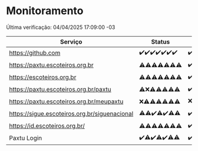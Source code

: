 # Monitoramento

Última verificação: 04/04/2025 17:09:00 -03

|Serviço|Status|Últimas 24h|
|---|---|---|
|https://github.com|<span title="2025-03-28: OK=23">✔️</span><span title="2025-03-29: OK=23">✔️</span><span title="2025-03-30: OK=23">✔️</span><span title="2025-03-31: OK=23">✔️</span><span title="2025-04-01: OK=23">✔️</span><span title="2025-04-02: OK=23">✔️</span><span title="2025-04-03: OK=19">✔️</span>|<span title="03/04/2025 17:09:00 -03 : 200">✔️</span><span title="03/04/2025 18:08:00 -03 : 200">✔️</span><span title="03/04/2025 19:08:00 -03 : 200">✔️</span><span title="03/04/2025 20:09:00 -03 : 200">✔️</span><span title="03/04/2025 21:43:00 -03 : 200">✔️</span><span title="03/04/2025 23:19:00 -03 : 200">✔️</span><span title="04/04/2025 00:24:00 -03 : 200">✔️</span><span title="04/04/2025 01:11:00 -03 : 200">✔️</span><span title="04/04/2025 02:09:00 -03 : 200">✔️</span><span title="04/04/2025 03:13:00 -03 : 200">✔️</span><span title="04/04/2025 04:09:00 -03 : 200">✔️</span><span title="04/04/2025 05:12:00 -03 : 200">✔️</span><span title="04/04/2025 06:09:00 -03 : 200">✔️</span><span title="04/04/2025 07:09:00 -03 : 200">✔️</span><span title="04/04/2025 08:07:00 -03 : 200">✔️</span><span title="04/04/2025 09:16:00 -03 : 200">✔️</span><span title="04/04/2025 10:19:00 -03 : 200">✔️</span><span title="04/04/2025 11:08:00 -03 : 200">✔️</span><span title="04/04/2025 12:09:00 -03 : 200">✔️</span><span title="04/04/2025 13:10:00 -03 : 200">✔️</span><span title="04/04/2025 14:07:00 -03 : 200">✔️</span><span title="04/04/2025 15:12:00 -03 : 200">✔️</span><span title="04/04/2025 16:06:00 -03 : 200">✔️</span><span title="04/04/2025 17:09:00 -03 : 200">✔️</span>|
|https://paxtu.escoteiros.org.br|<span title="2025-03-28: OK=2, Falhas=21">⚠️</span><span title="2025-03-29: OK=3, Falhas=20">⚠️</span><span title="2025-03-30: OK=5, Falhas=18">⚠️</span><span title="2025-03-31: OK=4, Falhas=19">⚠️</span><span title="2025-04-01: OK=3, Falhas=20">⚠️</span><span title="2025-04-02: OK=11, Falhas=12">⚠️</span><span title="2025-04-03: OK=8, Falhas=11">⚠️</span>|<span title="03/04/2025 17:09:00 -03 : 200">✔️</span><span title="03/04/2025 18:08:00 -03 : 403">❌</span><span title="03/04/2025 19:08:00 -03 : 200">✔️</span><span title="03/04/2025 20:09:00 -03 : 403">❌</span><span title="03/04/2025 21:43:00 -03 : 403">❌</span><span title="03/04/2025 23:19:00 -03 : 403">❌</span><span title="04/04/2025 00:24:00 -03 : 200">✔️</span><span title="04/04/2025 01:11:00 -03 : 403">❌</span><span title="04/04/2025 02:09:00 -03 : 403">❌</span><span title="04/04/2025 03:13:00 -03 : 200">✔️</span><span title="04/04/2025 04:09:00 -03 : 403">❌</span><span title="04/04/2025 05:12:00 -03 : 200">✔️</span><span title="04/04/2025 06:09:00 -03 : 403">❌</span><span title="04/04/2025 07:09:00 -03 : 403">❌</span><span title="04/04/2025 08:07:00 -03 : 200">✔️</span><span title="04/04/2025 09:16:00 -03 : 403">❌</span><span title="04/04/2025 10:19:00 -03 : 403">❌</span><span title="04/04/2025 11:08:00 -03 : 403">❌</span><span title="04/04/2025 12:09:00 -03 : 403">❌</span><span title="04/04/2025 13:10:00 -03 : 200">✔️</span><span title="04/04/2025 14:07:00 -03 : 200">✔️</span><span title="04/04/2025 15:12:00 -03 : 200">✔️</span><span title="04/04/2025 16:06:00 -03 : 200">✔️</span><span title="04/04/2025 17:09:00 -03 : 200">✔️</span>|
|https://escoteiros.org.br|<span title="2025-03-28: OK=1, Falhas=22">⚠️</span><span title="2025-03-29: OK=1, Falhas=22">⚠️</span><span title="2025-03-30: OK=1, Falhas=22">⚠️</span><span title="2025-03-31: OK=5, Falhas=18">⚠️</span><span title="2025-04-01: OK=2, Falhas=21">⚠️</span><span title="2025-04-02: OK=8, Falhas=15">⚠️</span><span title="2025-04-03: OK=4, Falhas=15">⚠️</span>|<span title="03/04/2025 17:09:00 -03 : 200">✔️</span><span title="03/04/2025 18:08:00 -03 : 403">❌</span><span title="03/04/2025 19:08:00 -03 : 403">❌</span><span title="03/04/2025 20:09:00 -03 : 403">❌</span><span title="03/04/2025 21:43:00 -03 : 403">❌</span><span title="03/04/2025 23:19:00 -03 : 200">✔️</span><span title="04/04/2025 00:24:00 -03 : 200">✔️</span><span title="04/04/2025 01:11:00 -03 : 200">✔️</span><span title="04/04/2025 02:09:00 -03 : 403">❌</span><span title="04/04/2025 03:13:00 -03 : 403">❌</span><span title="04/04/2025 04:09:00 -03 : 403">❌</span><span title="04/04/2025 05:12:00 -03 : 200">✔️</span><span title="04/04/2025 06:09:00 -03 : 403">❌</span><span title="04/04/2025 07:09:00 -03 : 403">❌</span><span title="04/04/2025 08:07:00 -03 : 403">❌</span><span title="04/04/2025 09:16:00 -03 : 403">❌</span><span title="04/04/2025 10:19:00 -03 : 200">✔️</span><span title="04/04/2025 11:08:00 -03 : 403">❌</span><span title="04/04/2025 12:09:00 -03 : 200">✔️</span><span title="04/04/2025 13:10:00 -03 : 200">✔️</span><span title="04/04/2025 14:07:00 -03 : 403">❌</span><span title="04/04/2025 15:12:00 -03 : 403">❌</span><span title="04/04/2025 16:06:00 -03 : 200">✔️</span><span title="04/04/2025 17:09:00 -03 : 403">❌</span>|
|https://paxtu.escoteiros.org.br/paxtu|<span title="2025-03-28: OK=2, Falhas=21">⚠️</span><span title="2025-03-29: Falhas=23">❌</span><span title="2025-03-30: OK=1, Falhas=22">⚠️</span><span title="2025-03-31: OK=3, Falhas=20">⚠️</span><span title="2025-04-01: OK=9, Falhas=14">⚠️</span><span title="2025-04-02: OK=3, Falhas=20">⚠️</span><span title="2025-04-03: OK=7, Falhas=12">⚠️</span>|<span title="03/04/2025 17:09:00 -03 : 200">✔️</span><span title="03/04/2025 18:08:00 -03 : 403">❌</span><span title="03/04/2025 19:08:00 -03 : 403">❌</span><span title="03/04/2025 20:09:00 -03 : 200">✔️</span><span title="03/04/2025 21:43:00 -03 : 403">❌</span><span title="03/04/2025 23:19:00 -03 : 403">❌</span><span title="04/04/2025 00:24:00 -03 : 403">❌</span><span title="04/04/2025 01:11:00 -03 : 403">❌</span><span title="04/04/2025 02:09:00 -03 : 403">❌</span><span title="04/04/2025 03:13:00 -03 : 200">✔️</span><span title="04/04/2025 04:09:00 -03 : 403">❌</span><span title="04/04/2025 05:12:00 -03 : 403">❌</span><span title="04/04/2025 06:09:00 -03 : 403">❌</span><span title="04/04/2025 07:09:00 -03 : 403">❌</span><span title="04/04/2025 08:07:00 -03 : 403">❌</span><span title="04/04/2025 09:16:00 -03 : 403">❌</span><span title="04/04/2025 10:19:00 -03 : 200">✔️</span><span title="04/04/2025 11:08:00 -03 : 403">❌</span><span title="04/04/2025 12:09:00 -03 : 403">❌</span><span title="04/04/2025 13:10:00 -03 : 403">❌</span><span title="04/04/2025 14:07:00 -03 : 200">✔️</span><span title="04/04/2025 15:12:00 -03 : 403">❌</span><span title="04/04/2025 16:07:00 -03 : 0">❌</span><span title="04/04/2025 17:09:00 -03 : 403">❌</span>|
|https://paxtu.escoteiros.org.br/meupaxtu|<span title="2025-03-28: Falhas=23">❌</span><span title="2025-03-29: OK=1, Falhas=22">⚠️</span><span title="2025-03-30: OK=1, Falhas=22">⚠️</span><span title="2025-03-31: OK=2, Falhas=21">⚠️</span><span title="2025-04-01: OK=4, Falhas=19">⚠️</span><span title="2025-04-02: OK=5, Falhas=18">⚠️</span><span title="2025-04-03: OK=6, Falhas=13">⚠️</span>|<span title="03/04/2025 17:09:00 -03 : 403">❌</span><span title="03/04/2025 18:08:00 -03 : 403">❌</span><span title="03/04/2025 19:08:00 -03 : 403">❌</span><span title="03/04/2025 20:09:00 -03 : 403">❌</span><span title="03/04/2025 21:43:00 -03 : 200">✔️</span><span title="03/04/2025 23:19:00 -03 : 403">❌</span><span title="04/04/2025 00:24:00 -03 : 403">❌</span><span title="04/04/2025 01:11:00 -03 : 403">❌</span><span title="04/04/2025 02:09:00 -03 : 403">❌</span><span title="04/04/2025 03:13:00 -03 : 200">✔️</span><span title="04/04/2025 04:09:00 -03 : 403">❌</span><span title="04/04/2025 05:12:00 -03 : 403">❌</span><span title="04/04/2025 06:09:00 -03 : 200">✔️</span><span title="04/04/2025 07:09:00 -03 : 403">❌</span><span title="04/04/2025 08:07:00 -03 : 403">❌</span><span title="04/04/2025 09:16:00 -03 : 403">❌</span><span title="04/04/2025 10:19:00 -03 : 200">✔️</span><span title="04/04/2025 11:08:00 -03 : 403">❌</span><span title="04/04/2025 12:09:00 -03 : 403">❌</span><span title="04/04/2025 13:10:00 -03 : 403">❌</span><span title="04/04/2025 14:07:00 -03 : 403">❌</span><span title="04/04/2025 15:12:00 -03 : 403">❌</span><span title="04/04/2025 16:07:00 -03 : 403">❌</span><span title="04/04/2025 17:09:00 -03 : 403">❌</span>|
|https://sigue.escoteiros.org.br/siguenacional|<span title="2025-03-28: OK=22, Falhas=1">⚠️</span><span title="2025-03-29: OK=22, Falhas=1">⚠️</span><span title="2025-03-30: OK=23">✔️</span><span title="2025-03-31: OK=22, Falhas=1">⚠️</span><span title="2025-04-01: OK=23">✔️</span><span title="2025-04-02: OK=22, Falhas=1">⚠️</span><span title="2025-04-03: OK=18, Falhas=1">⚠️</span>|<span title="03/04/2025 17:09:00 -03 : 200">✔️</span><span title="03/04/2025 18:08:00 -03 : 200">✔️</span><span title="03/04/2025 19:08:00 -03 : 200">✔️</span><span title="03/04/2025 20:09:00 -03 : 200">✔️</span><span title="03/04/2025 21:43:00 -03 : 200">✔️</span><span title="03/04/2025 23:19:00 -03 : 200">✔️</span><span title="04/04/2025 00:24:00 -03 : 200">✔️</span><span title="04/04/2025 01:11:00 -03 : 200">✔️</span><span title="04/04/2025 02:09:00 -03 : 200">✔️</span><span title="04/04/2025 03:13:00 -03 : 200">✔️</span><span title="04/04/2025 04:09:00 -03 : 200">✔️</span><span title="04/04/2025 05:12:00 -03 : 200">✔️</span><span title="04/04/2025 06:09:00 -03 : 200">✔️</span><span title="04/04/2025 07:09:00 -03 : 200">✔️</span><span title="04/04/2025 08:07:00 -03 : 200">✔️</span><span title="04/04/2025 09:16:00 -03 : 200">✔️</span><span title="04/04/2025 10:19:00 -03 : 200">✔️</span><span title="04/04/2025 11:08:00 -03 : 200">✔️</span><span title="04/04/2025 12:09:00 -03 : 200">✔️</span><span title="04/04/2025 13:10:00 -03 : 200">✔️</span><span title="04/04/2025 14:07:00 -03 : 200">✔️</span><span title="04/04/2025 15:12:00 -03 : 200">✔️</span><span title="04/04/2025 16:07:00 -03 : 200">✔️</span><span title="04/04/2025 17:09:00 -03 : 200">✔️</span>|
|https://id.escoteiros.org.br/|<span title="2025-03-28: OK=6, Falhas=17">⚠️</span><span title="2025-03-29: OK=4, Falhas=19">⚠️</span><span title="2025-03-30: OK=4, Falhas=19">⚠️</span><span title="2025-03-31: OK=5, Falhas=18">⚠️</span><span title="2025-04-01: OK=9, Falhas=14">⚠️</span><span title="2025-04-02: OK=11, Falhas=12">⚠️</span><span title="2025-04-03: OK=10, Falhas=9">⚠️</span>|<span title="03/04/2025 17:09:00 -03 : 200">✔️</span><span title="03/04/2025 18:08:00 -03 : 403">❌</span><span title="03/04/2025 19:08:00 -03 : 403">❌</span><span title="03/04/2025 20:09:00 -03 : 200">✔️</span><span title="03/04/2025 21:43:00 -03 : 403">❌</span><span title="03/04/2025 23:19:00 -03 : 403">❌</span><span title="04/04/2025 00:24:00 -03 : 200">✔️</span><span title="04/04/2025 01:11:00 -03 : 200">✔️</span><span title="04/04/2025 02:09:00 -03 : 200">✔️</span><span title="04/04/2025 03:13:00 -03 : 403">❌</span><span title="04/04/2025 04:09:00 -03 : 200">✔️</span><span title="04/04/2025 05:12:00 -03 : 403">❌</span><span title="04/04/2025 06:09:00 -03 : 403">❌</span><span title="04/04/2025 07:09:00 -03 : 200">✔️</span><span title="04/04/2025 08:07:00 -03 : 403">❌</span><span title="04/04/2025 09:16:00 -03 : 403">❌</span><span title="04/04/2025 10:19:00 -03 : 200">✔️</span><span title="04/04/2025 11:08:00 -03 : 200">✔️</span><span title="04/04/2025 12:09:00 -03 : 403">❌</span><span title="04/04/2025 13:10:00 -03 : 403">❌</span><span title="04/04/2025 14:07:00 -03 : 403">❌</span><span title="04/04/2025 15:12:00 -03 : 200">✔️</span><span title="04/04/2025 16:07:00 -03 : 200">✔️</span><span title="04/04/2025 17:09:00 -03 : 200">✔️</span>|
|Paxtu Login|<span title="2025-03-28: OK=23">✔️</span><span title="2025-03-29: OK=22, Falhas=1">⚠️</span><span title="2025-03-30: OK=23">✔️</span><span title="2025-03-31: OK=22, Falhas=1">⚠️</span><span title="2025-04-01: OK=23">✔️</span><span title="2025-04-02: OK=22, Falhas=1">⚠️</span><span title="2025-04-03: OK=18, Falhas=1">⚠️</span>|<span title="03/04/2025 17:09:00 -03 : 200">✔️</span><span title="03/04/2025 18:08:00 -03 : 200">✔️</span><span title="03/04/2025 19:08:00 -03 : 200">✔️</span><span title="03/04/2025 20:09:00 -03 : 200">✔️</span><span title="03/04/2025 21:43:00 -03 : 200">✔️</span><span title="03/04/2025 23:19:00 -03 : 200">✔️</span><span title="04/04/2025 00:24:00 -03 : 200">✔️</span><span title="04/04/2025 01:11:00 -03 : 200">✔️</span><span title="04/04/2025 02:09:00 -03 : 200">✔️</span><span title="04/04/2025 03:13:00 -03 : 200">✔️</span><span title="04/04/2025 04:09:00 -03 : 200">✔️</span><span title="04/04/2025 05:12:00 -03 : 200">✔️</span><span title="04/04/2025 06:09:00 -03 : 200">✔️</span><span title="04/04/2025 07:09:00 -03 : 200">✔️</span><span title="04/04/2025 08:07:00 -03 : 200">✔️</span><span title="04/04/2025 09:16:00 -03 : 200">✔️</span><span title="04/04/2025 10:19:00 -03 : 200">✔️</span><span title="04/04/2025 11:08:00 -03 : 200">✔️</span><span title="04/04/2025 12:09:00 -03 : 200">✔️</span><span title="04/04/2025 13:10:00 -03 : 200">✔️</span><span title="04/04/2025 14:07:00 -03 : 200">✔️</span><span title="04/04/2025 15:12:00 -03 : 200">✔️</span><span title="04/04/2025 16:07:00 -03 : 200">✔️</span><span title="04/04/2025 17:09:00 -03 : 200">✔️</span>|
